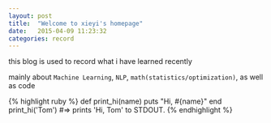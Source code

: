 ```yaml
---
layout: post
title:  "Welcome to xieyi's homepage"
date:   2015-04-09 11:23:32
categories: record
---
```

this blog is used to record what i have learned recently

mainly about `Machine Learning`,  `NLP`, `math(statistics/optimization)`, as well as code

{% highlight ruby %}
def print_hi(name)
  puts "Hi, #{name}"
end
print_hi('Tom')
#=> prints 'Hi, Tom' to STDOUT.
{% endhighlight %}

<div style='display: none'>
Check out the [Jekyll docs][jekyll] for more info on how to get the most out of Jekyll. File all bugs/feature requests at [Jekyll’s GitHub repo][jekyll-gh]. If you have questions, you can ask them on [Jekyll’s dedicated Help repository][jekyll-help].

[jekyll]:      http://jekyllrb.com
[jekyll-gh]:   https://github.com/jekyll/jekyll
[jekyll-help]: https://github.com/jekyll/jekyll-help
</div>